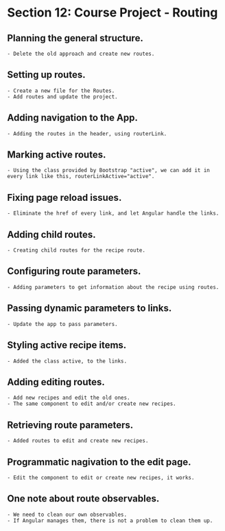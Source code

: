 # Section 12: Course Project - Routing

## Planning the general structure.

    - Delete the old approach and create new routes.

## Setting up routes.

    - Create a new file for the Routes.
    - Add routes and update the project.

## Adding navigation to the App.

    - Adding the routes in the header, using routerLink.

## Marking active routes.

    - Using the class provided by Bootstrap "active", we can add it in every link like this, routerLinkActive="active".

## Fixing page reload issues.

    - Eliminate the href of every link, and let Angular handle the links.

## Adding child routes.

    - Creating child routes for the recipe route.

## Configuring route parameters.

    - Adding parameters to get information about the recipe using routes.

## Passing dynamic parameters to links.

    - Update the app to pass parameters.

## Styling active recipe items.

    - Added the class active, to the links.

## Adding editing routes.

    - Add new recipes and edit the old ones.
    - The same component to edit and/or create new recipes.

## Retrieving route parameters.

    - Added routes to edit and create new recipes.

## Programmatic nagivation to the edit page.

    - Edit the component to edit or create new recipes, it works.

## One note about route observables.

    - We need to clean our own observables.
    - If Angular manages them, there is not a problem to clean them up.

